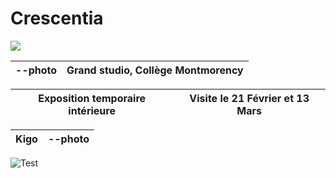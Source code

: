 
# Crescentia

[<img src="media/bannière_crescentia.PNG">](https://www.youtube.com/watch?v=nncfZgBY7xY)

| --photo  | Grand studio, Collège Montmorency |
|----------|-----------------------------------|

| Exposition temporaire intérieure | Visite le 21 Février et 13 Mars |
|----------------------------------|---------------------------------|

| Kigo | --photo |
|------|---------|


![Test](media/bannière_crescentia.PNG)
